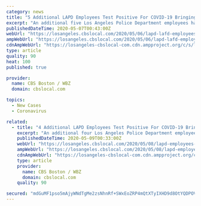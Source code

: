 ```yaml
---
category: news
title: "5 Additional LAPD Employees Test Positive For COVID-19 Bringing Total To 100, 44 Have Since Recovered"
excerpt: "An additional five Los Angeles Police Department employees have tested positive for COVID-19, bringing the department's total to 100."
publishedDateTime: 2020-05-07T00:43:00Z
webUrl: "https://losangeles.cbslocal.com/2020/05/06/lapd-lafd-employees-coronavirus-cases/"
ampWebUrl: "https://losangeles.cbslocal.com/2020/05/06/lapd-lafd-employees-coronavirus-cases/amp/"
cdnAmpWebUrl: "https://losangeles-cbslocal-com.cdn.ampproject.org/c/s/losangeles.cbslocal.com/2020/05/06/lapd-lafd-employees-coronavirus-cases/amp/"
type: article
quality: 90
heat: 100
published: true

provider:
  name: CBS Boston / WBZ
  domain: cbslocal.com

topics:
  - New Cases
  - Coronavirus

related:
  - title: "4 Additional LAPD Employees Test Positive For COVID-19 Bringing Total To 104, 44 Have Since Recovered"
    excerpt: "An additional four Los Angeles Police Department employees have tested positive for COVID-19, bringing the department's total to 104."
    publishedDateTime: 2020-05-09T00:33:00Z
    webUrl: "https://losangeles.cbslocal.com/2020/05/08/lapd-employees-positive-covid19-lafd-2/"
    ampWebUrl: "https://losangeles.cbslocal.com/2020/05/08/lapd-employees-positive-covid19-lafd-2/amp/"
    cdnAmpWebUrl: "https://losangeles-cbslocal-com.cdn.ampproject.org/c/s/losangeles.cbslocal.com/2020/05/08/lapd-employees-positive-covid19-lafd-2/amp/"
    type: article
    provider:
      name: CBS Boston / WBZ
      domain: cbslocal.com
    quality: 90

secured: "mdGuMF1pso5mAjyWNdTgMe2zsNhnRf+SWxEoZRP4mQtXTyIXHD9d8OtYQDPOVqjNzm4E92slPVtDvkqd4sgJUZmr3NHPoxu/w+fu4fUoQVt08klriVhBJmGC3rq5gIBNk+BRqLVNM2H9OeZjb1IBBB7zWgP9VoMGGxn1cTDQhAf6xETimR3WFmdUCf5vOLnWtOPakvcLQJqb+FoUDfWeNmKVKYHP/LgePRYufZBf/nyifwGUu5Z7/sxgJFM7/bl9DzgMBfN3RHffguicg+53bBPRfVFabtYJKyEkQ4asXkqH++ni+Jneg0FdU4o1Ot/NkkWkYg9ORFg/iqEHkk0AdvGlTcx1nYyloBmOggwljTnmzB/aESnIm/TC55Lmf1YZKzuCYbCrMqmGmIgHVEg0cErioRzU2yKNFr6V8Uj99LOzPR7WPFEMAb2jDp4FPX87C8rmtsq+2tTLobiBmcCXaIDcGi+AdxOtnAMK3AVQp4E=;yhJDY+/a0HNjHzcI9TjwoQ=="
---
```



